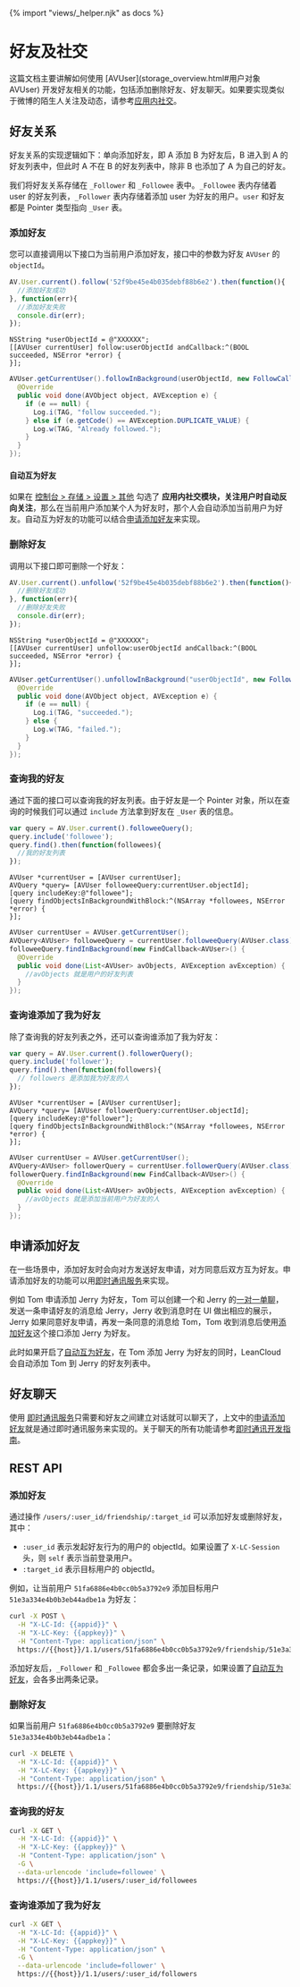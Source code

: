 {% import "views/_helper.njk" as docs %}

# 好友及社交
这篇文档主要讲解如何使用 [AVUser](storage_overview.html#用户对象 AVUser) 开发好友相关的功能，包括添加删除好友、好友聊天。如果要实现类似于微博的陌生人关注及动态，请参考[应用内社交](status_system.html)。

## 好友关系

好友关系的实现逻辑如下：单向添加好友，即 A 添加 B 为好友后，B 进入到 A 的好友列表中，但此时 A 不在 B 的好友列表中，除非 B 也添加了 A 为自己的好友。

我们将好友关系存储在 `_Follower` 和 `_Followee` 表中。`_Followee` 表内存储着 user 的好友列表，`_Follower` 表内存储着添加 user 为好友的用户。`user` 和好友都是 Pointer 类型指向 `_User` 表。

### 添加好友

您可以直接调用以下接口为当前用户添加好友，接口中的参数为好友 `AVUser` 的 `objectId`。

```js
AV.User.current().follow('52f9be45e4b035debf88b6e2').then(function(){
  //添加好友成功
}, function(err){
  //添加好友失败
  console.dir(err);
});

```

```objc
NSString *userObjectId = @"XXXXXX";
[[AVUser currentUser] follow:userObjectId andCallback:^(BOOL succeeded, NSError *error) {
}];
```

```java
AVUser.getCurrentUser().followInBackground(userObjectId, new FollowCallback() {
  @Override
  public void done(AVObject object, AVException e) {
    if (e == null) {
      Log.i(TAG, "follow succeeded.");
    } else if (e.getCode() == AVException.DUPLICATE_VALUE) {
      Log.w(TAG, "Already followed.");
    }
  }
});
```

#### 自动互为好友
如果在 [控制台 > 存储 > 设置 > 其他](/dashboard/storage.html?appid={{appid}}#/storage/conf) 勾选了 **应用内社交模块，关注用户时自动反向关注**，那么在当前用户添加某个人为好友时，那个人会自动添加当前用户为好友。自动互为好友的功能可以结合[申请添加好友](#申请添加好友)来实现。


### 删除好友
调用以下接口即可删除一个好友：

```js
AV.User.current().unfollow('52f9be45e4b035debf88b6e2').then(function(){
  //删除好友成功
}, function(err){
  //删除好友失败
  console.dir(err);
});
```

```objc
NSString *userObjectId = @"XXXXXX";
[[AVUser currentUser] unfollow:userObjectId andCallback:^(BOOL succeeded, NSError *error) {
}];
```

```java
AVUser.getCurrentUser().unfollowInBackground("userObjectId", new FollowCallback() {
  @Override
  public void done(AVObject object, AVException e) {
    if (e == null) {
      Log.i(TAG, "succeeded.");
    } else {
      Log.w(TAG, "failed.");
    }
  }
});
```

### 查询我的好友

通过下面的接口可以查询我的好友列表。由于好友是一个 Pointer 对象，所以在查询的时候我们可以通过 `include` 方法拿到好友在 `_User` 表的信息。

```js
var query = AV.User.current().followeeQuery();
query.include('followee');
query.find().then(function(followees){
  //我的好友列表
});
```

```objc
AVUser *currentUser = [AVUser currentUser];
AVQuery *query= [AVUser followeeQuery:currentUser.objectId];
[query includeKey:@"followee"];
[query findObjectsInBackgroundWithBlock:^(NSArray *followees, NSError *error) {
}];
```

```java
AVUser currentUser = AVUser.getCurrentUser();
AVQuery<AVUser> followeeQuery = currentUser.followeeQuery(AVUser.class);
followeeQuery.findInBackground(new FindCallback<AVUser>() {
  @Override
  public void done(List<AVUser> avObjects, AVException avException) {
    //avObjects 就是用户的好友列表
  }
});
```

### 查询谁添加了我为好友

除了查询我的好友列表之外，还可以查询谁添加了我为好友：

```js
var query = AV.User.current().followerQuery();
query.include('follower');
query.find().then(function(followers){
  // followers 是添加我为好友的人
});
```

```objc
AVUser *currentUser = [AVUser currentUser];
AVQuery *query= [AVUser followerQuery:currentUser.objectId];
[query includeKey:@"follower"];
[query findObjectsInBackgroundWithBlock:^(NSArray *followees, NSError *error) {
}];
```

```java
AVUser currentUser = AVUser.getCurrentUser();
AVQuery<AVUser> followerQuery = currentUser.followerQuery(AVUser.class);
followerQuery.findInBackground(new FindCallback<AVUser>() {
  @Override
  public void done(List<AVUser> avObjects, AVException avException) {
    //avObjects 就是添加当前用户为好友的人
  }
});
```

## 申请添加好友
在一些场景中，添加好友时会向对方发送好友申请，对方同意后双方互为好友。申请添加好友的功能可以用[即时通讯服务](realtime_v2.html)来实现。

例如 Tom 申请添加 Jerry 为好友，Tom 可以创建一个和 Jerry 的[一对一单聊](realtime-guide-beginner.html#一对一单聊)，发送一条申请好友的消息给 Jerry，Jerry 收到消息时在 UI 做出相应的展示，Jerry 如果同意好友申请，再发一条同意的消息给 Tom，Tom 收到消息后使用[添加好友](#添加好友)这个接口添加 Jerry 为好友。

此时如果开启了[自动互为好友](#自动互为好友)，在 Tom 添加 Jerry 为好友的同时，LeanCloud 会自动添加 Tom 到 Jerry 的好友列表中。

## 好友聊天
使用 [即时通讯服务](realtime_v2.html)只需要和好友之间建立对话就可以聊天了，上文中的[申请添加好友](#申请添加好友)就是通过即时通讯服务来实现的。关于聊天的所有功能请参考[即时通讯开发指南](realtime-guide-beginner.html)。

## REST API

### 添加好友

通过操作 `/users/:user_id/friendship/:target_id` 可以添加好友或删除好友，其中：

* `:user_id` 表示发起好友行为的用户的 objectId。如果设置了 `X-LC-Session` 头，则 `self` 表示当前登录用户。
* `:target_id` 表示目标用户的 objectId。

例如，让当前用户 `51fa6886e4b0cc0b5a3792e9` 添加目标用户 `51e3a334e4b0b3eb44adbe1a` 为好友：

```sh
curl -X POST \
  -H "X-LC-Id: {{appid}}" \
  -H "X-LC-Key: {{appkey}}" \
  -H "Content-Type: application/json" \
  https://{{host}}/1.1/users/51fa6886e4b0cc0b5a3792e9/friendship/51e3a334e4b0b3eb44adbe1a
```

添加好友后，`_Follower` 和 `_Followee` 都会多出一条记录，如果设置了[自动互为好友](#自动互为好友)，会各多出两条记录。

### 删除好友

如果当前用户 `51fa6886e4b0cc0b5a3792e9` 要删除好友 `51e3a334e4b0b3eb44adbe1a`：

```sh
curl -X DELETE \
  -H "X-LC-Id: {{appid}}" \
  -H "X-LC-Key: {{appkey}}" \
  -H "Content-Type: application/json" \
  https://{{host}}/1.1/users/51fa6886e4b0cc0b5a3792e9/friendship/51e3a334e4b0b3eb44adbe1a
```

### 查询我的好友

```sh
curl -X GET \
  -H "X-LC-Id: {{appid}}" \
  -H "X-LC-Key: {{appkey}}" \
  -H "Content-Type: application/json" \
  -G \
  --data-urlencode 'include=followee' \
  https://{{host}}/1.1/users/:user_id/followees
```

### 查询谁添加了我为好友

```sh
curl -X GET \
  -H "X-LC-Id: {{appid}}" \
  -H "X-LC-Key: {{appkey}}" \
  -H "Content-Type: application/json" \
  -G \
  --data-urlencode 'include=follower' \
  https://{{host}}/1.1/users/:user_id/followers
```

